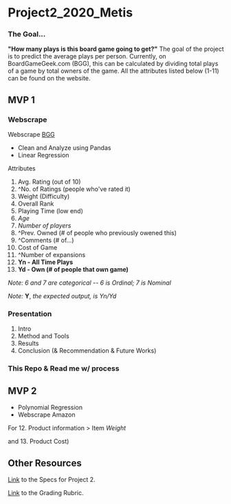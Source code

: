 # Project2_2020_Metis

### The Goal...
**"How many plays is this board game going to get?"** The goal of the project is to predict the average plays per person. Currently, on BoardGameGeek.com (BGG), this can be calculated by dividing total plays of a game by total owners of the game. All the attributes listed below (1-11) can be found on the website.

## MVP 1

### Webscrape
Webscrape [BGG](https://boardgamegeek.com/boardgame/167791/terraforming-mars)
- Clean and Analyze using Pandas
- Linear Regression

Attributes
1. Avg. Rating (out of 10)
2. ^No. of Ratings (people who've rated it)
3. Weight (Difficulty)
4. Overall Rank
5. Playing Time (low end)
6. *Age*
7. *Number of players*
8. ^Prev. Owned (# of people who previously owened this)
9. ^Comments (# of...)
10. Cost of Game
11. ^Number of expansions
10. **Yn - All Time Plays**
11. **Yd - Own (# of people that own game)**

*Note: 6 and 7 are categorical -- 6 is Ordinal; 7 is Nominal*

*Note:* **Y**, *the expected output, is Yn/Yd*

### Presentation

1. Intro
2. Method and Tools
3. Results
4. Conclusion (& Recommendation & Future Works)

### This Repo & Read me w/ process


## MVP 2
- Polynomial Regression
- Webscrape Amazon

For 12. Product information > Item *Weight*

and 13. Product Cost)


## Other Resources
[Link](https://github.com/thisismetis/chi20_ds15/blob/master/curriculum/project-02/project-02-introduction/project_02.md) to the Specs for Project 2.

[Link](https://docs.google.com/document/d/1oAJrWNR7HxNJVI2IHUuHArEvBccowLqvPObYbqtH0rs/edit) to the Grading Rubric.
